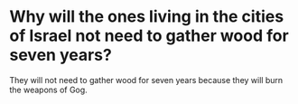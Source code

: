 # Why will the ones living in the cities of Israel not need to gather wood for seven years?

They will not need to gather wood for seven years because they will burn the weapons of Gog.
